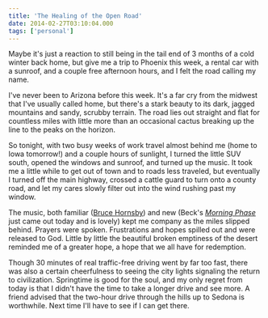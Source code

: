 ```yaml
---
title: 'The Healing of the Open Road'
date: 2014-02-27T03:10:04.000
tags: ['personal']
---
```


Maybe it's just a reaction to still being in the tail end of 3 months of a cold winter back home, but give me a trip to Phoenix this week, a rental car with a sunroof, and a couple free afternoon hours, and I felt the road calling my name.

I've never been to Arizona before this week. It's a far cry from the midwest that I've usually called home, but there's a stark beauty to its dark, jagged mountains and sandy, scrubby terrain. The road lies out straight and flat for countless miles with little more than an occasional cactus breaking up the line to the peaks on the horizon.

So tonight, with two busy weeks of work travel almost behind me (home to Iowa tomorrow!) and a couple hours of sunlight, I turned the little SUV south, opened the windows and sunroof, and turned up the music. It took me a little while to get out of town and to roads less traveled, but eventually I turned off the main highway, crossed a cattle guard to turn onto a county road, and let my cares slowly filter out into the wind rushing past my window.

The music, both familiar ([Bruce Hornsby](http://www.amazon.com/gp/product/B004WTPB40/ref=as_li_ss_tl?ie=UTF8&camp=1789&creative=390957&creativeASIN=B004WTPB40&linkCode=as2&tag=chrishubbs-20)) and new (Beck's [_Morning Phase_](http://www.amazon.com/gp/product/B00IB73QTG/ref=as_li_ss_tl?ie=UTF8&camp=1789&creative=390957&creativeASIN=B00IB73QTG&linkCode=as2&tag=chrishubbs-20) just came out today and is lovely) kept me company as the miles slipped behind. Prayers were spoken. Frustrations and hopes spilled out and were released to God. Little by little the beautiful broken emptiness of the desert reminded me of a greater hope, a hope that we all have for redemption.

Though 30 minutes of real traffic-free driving went by far too fast, there was also a certain cheerfulness to seeing the city lights signaling the return to civilization. Springtime is good for the soul, and my only regret from today is that I didn't have the time to take a longer drive and see more. A friend advised that the two-hour drive through the hills up to Sedona is worthwhile. Next time I'll have to see if I can get there.
